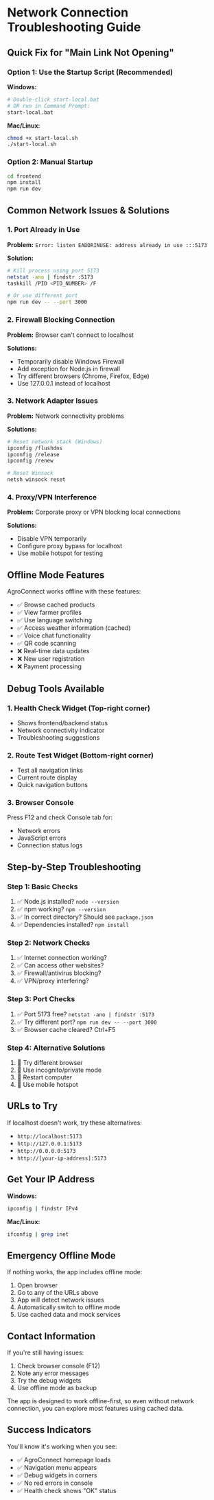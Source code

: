 # Network Connection Troubleshooting Guide

## Quick Fix for "Main Link Not Opening"

### Option 1: Use the Startup Script (Recommended)
**Windows:**
```bash
# Double-click start-local.bat
# OR run in Command Prompt:
start-local.bat
```

**Mac/Linux:**
```bash
chmod +x start-local.sh
./start-local.sh
```

### Option 2: Manual Startup
```bash
cd frontend
npm install
npm run dev
```

## Common Network Issues & Solutions

### 1. Port Already in Use
**Problem:** `Error: listen EADDRINUSE: address already in use :::5173`

**Solution:**
```bash
# Kill process using port 5173
netstat -ano | findstr :5173
taskkill /PID <PID_NUMBER> /F

# Or use different port
npm run dev -- --port 3000
```

### 2. Firewall Blocking Connection
**Problem:** Browser can't connect to localhost

**Solutions:**
- Temporarily disable Windows Firewall
- Add exception for Node.js in firewall
- Try different browsers (Chrome, Firefox, Edge)
- Use 127.0.0.1 instead of localhost

### 3. Network Adapter Issues
**Problem:** Network connectivity problems

**Solutions:**
```bash
# Reset network stack (Windows)
ipconfig /flushdns
ipconfig /release
ipconfig /renew

# Reset Winsock
netsh winsock reset
```

### 4. Proxy/VPN Interference
**Problem:** Corporate proxy or VPN blocking local connections

**Solutions:**
- Disable VPN temporarily
- Configure proxy bypass for localhost
- Use mobile hotspot for testing

## Offline Mode Features

AgroConnect works offline with these features:
- ✅ Browse cached products
- ✅ View farmer profiles
- ✅ Use language switching
- ✅ Access weather information (cached)
- ✅ Voice chat functionality
- ✅ QR code scanning
- ❌ Real-time data updates
- ❌ New user registration
- ❌ Payment processing

## Debug Tools Available

### 1. Health Check Widget (Top-right corner)
- Shows frontend/backend status
- Network connectivity indicator
- Troubleshooting suggestions

### 2. Route Test Widget (Bottom-right corner)
- Test all navigation links
- Current route display
- Quick navigation buttons

### 3. Browser Console
Press F12 and check Console tab for:
- Network errors
- JavaScript errors
- Connection status logs

## Step-by-Step Troubleshooting

### Step 1: Basic Checks
1. ✅ Node.js installed? `node --version`
2. ✅ npm working? `npm --version`
3. ✅ In correct directory? Should see `package.json`
4. ✅ Dependencies installed? `npm install`

### Step 2: Network Checks
1. ✅ Internet connection working?
2. ✅ Can access other websites?
3. ✅ Firewall/antivirus blocking?
4. ✅ VPN/proxy interfering?

### Step 3: Port Checks
1. ✅ Port 5173 free? `netstat -ano | findstr :5173`
2. ✅ Try different port? `npm run dev -- --port 3000`
3. ✅ Browser cache cleared? Ctrl+F5

### Step 4: Alternative Solutions
1. 🔄 Try different browser
2. 🔄 Use incognito/private mode
3. 🔄 Restart computer
4. 🔄 Use mobile hotspot

## URLs to Try

If localhost doesn't work, try these alternatives:
- `http://localhost:5173`
- `http://127.0.0.1:5173`
- `http://0.0.0.0:5173`
- `http://[your-ip-address]:5173`

## Get Your IP Address

**Windows:**
```bash
ipconfig | findstr IPv4
```

**Mac/Linux:**
```bash
ifconfig | grep inet
```

## Emergency Offline Mode

If nothing works, the app includes offline mode:
1. Open browser
2. Go to any of the URLs above
3. App will detect network issues
4. Automatically switch to offline mode
5. Use cached data and mock services

## Contact Information

If you're still having issues:
1. Check browser console (F12)
2. Note any error messages
3. Try the debug widgets
4. Use offline mode as backup

The app is designed to work offline-first, so even without network connection, you can explore most features using cached data.

## Success Indicators

You'll know it's working when you see:
- ✅ AgroConnect homepage loads
- ✅ Navigation menu appears
- ✅ Debug widgets in corners
- ✅ No red errors in console
- ✅ Health check shows "OK" status
